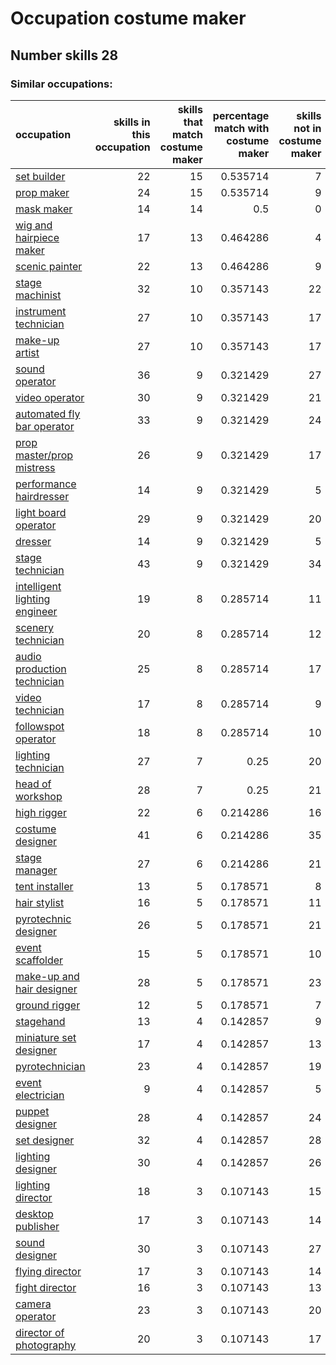 # Occupation costume maker
## Number skills 28
### Similar occupations:
| occupation                                                        |   skills in this occupation |   skills that match costume maker |   percentage match with costume maker |   skills not in costume maker |
|:------------------------------------------------------------------|----------------------------:|----------------------------------:|--------------------------------------:|------------------------------:|
| [set builder](set_builder.md)                                     |                          22 |                                15 |                              0.535714 |                             7 |
| [prop maker](prop_maker.md)                                       |                          24 |                                15 |                              0.535714 |                             9 |
| [mask maker](mask_maker.md)                                       |                          14 |                                14 |                              0.5      |                             0 |
| [wig and hairpiece maker](wig_and_hairpiece_maker.md)             |                          17 |                                13 |                              0.464286 |                             4 |
| [scenic painter](scenic_painter.md)                               |                          22 |                                13 |                              0.464286 |                             9 |
| [stage machinist](stage_machinist.md)                             |                          32 |                                10 |                              0.357143 |                            22 |
| [instrument technician](instrument_technician.md)                 |                          27 |                                10 |                              0.357143 |                            17 |
| [make-up artist](make-up_artist.md)                               |                          27 |                                10 |                              0.357143 |                            17 |
| [sound operator](sound_operator.md)                               |                          36 |                                 9 |                              0.321429 |                            27 |
| [video operator](video_operator.md)                               |                          30 |                                 9 |                              0.321429 |                            21 |
| [automated fly bar operator](automated_fly_bar_operator.md)       |                          33 |                                 9 |                              0.321429 |                            24 |
| [prop master/prop mistress](prop_master-prop_mistress.md)         |                          26 |                                 9 |                              0.321429 |                            17 |
| [performance hairdresser](performance_hairdresser.md)             |                          14 |                                 9 |                              0.321429 |                             5 |
| [light board operator](light_board_operator.md)                   |                          29 |                                 9 |                              0.321429 |                            20 |
| [dresser](dresser.md)                                             |                          14 |                                 9 |                              0.321429 |                             5 |
| [stage technician](stage_technician.md)                           |                          43 |                                 9 |                              0.321429 |                            34 |
| [intelligent lighting engineer](intelligent_lighting_engineer.md) |                          19 |                                 8 |                              0.285714 |                            11 |
| [scenery technician](scenery_technician.md)                       |                          20 |                                 8 |                              0.285714 |                            12 |
| [audio production technician](audio_production_technician.md)     |                          25 |                                 8 |                              0.285714 |                            17 |
| [video technician](video_technician.md)                           |                          17 |                                 8 |                              0.285714 |                             9 |
| [followspot operator](followspot_operator.md)                     |                          18 |                                 8 |                              0.285714 |                            10 |
| [lighting technician](lighting_technician.md)                     |                          27 |                                 7 |                              0.25     |                            20 |
| [head of workshop](head_of_workshop.md)                           |                          28 |                                 7 |                              0.25     |                            21 |
| [high rigger](high_rigger.md)                                     |                          22 |                                 6 |                              0.214286 |                            16 |
| [costume designer](costume_designer.md)                           |                          41 |                                 6 |                              0.214286 |                            35 |
| [stage manager](stage_manager.md)                                 |                          27 |                                 6 |                              0.214286 |                            21 |
| [tent installer](tent_installer.md)                               |                          13 |                                 5 |                              0.178571 |                             8 |
| [hair stylist](hair_stylist.md)                                   |                          16 |                                 5 |                              0.178571 |                            11 |
| [pyrotechnic designer](pyrotechnic_designer.md)                   |                          26 |                                 5 |                              0.178571 |                            21 |
| [event scaffolder](event_scaffolder.md)                           |                          15 |                                 5 |                              0.178571 |                            10 |
| [make-up and hair designer](make-up_and_hair_designer.md)         |                          28 |                                 5 |                              0.178571 |                            23 |
| [ground rigger](ground_rigger.md)                                 |                          12 |                                 5 |                              0.178571 |                             7 |
| [stagehand](stagehand.md)                                         |                          13 |                                 4 |                              0.142857 |                             9 |
| [miniature set designer](miniature_set_designer.md)               |                          17 |                                 4 |                              0.142857 |                            13 |
| [pyrotechnician](pyrotechnician.md)                               |                          23 |                                 4 |                              0.142857 |                            19 |
| [event electrician](event_electrician.md)                         |                           9 |                                 4 |                              0.142857 |                             5 |
| [puppet designer](puppet_designer.md)                             |                          28 |                                 4 |                              0.142857 |                            24 |
| [set designer](set_designer.md)                                   |                          32 |                                 4 |                              0.142857 |                            28 |
| [lighting designer](lighting_designer.md)                         |                          30 |                                 4 |                              0.142857 |                            26 |
| [lighting director](lighting_director.md)                         |                          18 |                                 3 |                              0.107143 |                            15 |
| [desktop publisher](desktop_publisher.md)                         |                          17 |                                 3 |                              0.107143 |                            14 |
| [sound designer](sound_designer.md)                               |                          30 |                                 3 |                              0.107143 |                            27 |
| [flying director](flying_director.md)                             |                          17 |                                 3 |                              0.107143 |                            14 |
| [fight director](fight_director.md)                               |                          16 |                                 3 |                              0.107143 |                            13 |
| [camera operator](camera_operator.md)                             |                          23 |                                 3 |                              0.107143 |                            20 |
| [director of photography](director_of_photography.md)             |                          20 |                                 3 |                              0.107143 |                            17 |

